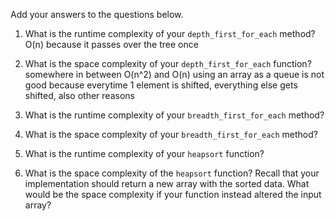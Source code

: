 Add your answers to the questions below.

1. What is the runtime complexity of your `depth_first_for_each` method?
O(n)
because it passes over the tree once

2. What is the space complexity of your `depth_first_for_each` function?
somewhere in between O(n^2) and O(n)
using an array as a queue is not good because everytime 1 element is shifted, everything else gets shifted, also other reasons

3. What is the runtime complexity of your `breadth_first_for_each` method?

4. What is the space complexity of your `breadth_first_for_each` method?

5. What is the runtime complexity of your `heapsort` function?

6. What is the space complexity of the `heapsort` function? Recall that your implementation should return a new array with the sorted data. What would be the space complexity if your function instead altered the input array?